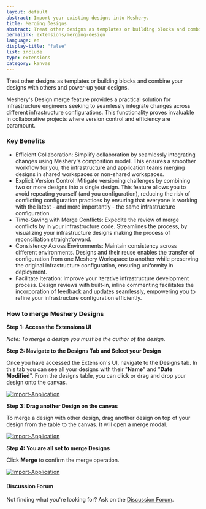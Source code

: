 ```yaml
---
layout: default
abstract: Import your existing designs into Meshery.
title: Merging Designs
abstract: Treat other designs as templates or building blocks and combine your designs with others and power-up your designs.
permalink: extensions/merging-design
language: en
display-title: "false"
list: include
type: extensions
category: kanvas
---
```


Treat other designs as templates or building blocks and combine your designs with others and power-up your designs.

Meshery's Design merge feature provides a practical solution for infrastructure engineers seeking to seamlessly integrate changes across different infrastructure configurations. This functionality proves invaluable in collaborative projects where version control and efficiency are paramount.

### Key Benefits

- Efficient Collaboration: Simplify collaboration by seamlessly integrating changes using Meshery's composition model. This ensures a smoother workflow for you, the infrastructure and application teams merging designs in shared workspaces or non-shared workspaces.
- Explicit Version Control: Mitigate versioning challenges by combining two or more designs into a single design. This feature allows you to avoid repeating yourself (and you configuration), reducing the risk of conflicting configuration practices by ensuring that everyone is working with the latest - and more importantly - the same infrastructure configuration.
- Time-Saving with Merge Conflicts: Expedite the review of merge conflicts by in your infrastructure code. Streamlines the process, by visualizing your infrastructure designs making the process of reconciliation straightforward.
- Consistency Across Environments: Maintain consistency across different environments. Designs and their reuse enables the transfer of configuration from one Meshery Workspace to another while preserving the original infrastructure configuration, ensuring uniformity in deployment.
- Facilitate Iteration: Improve your iterative infrastructure development process. Design reviews with built-in, inline commenting facilitates the incorporation of feedback and updates seamlessly, empowering you to refine your infrastructure configuration efficiently.

### How to merge Meshery Designs

**Step 1: Access the Extensions UI**

_Note: To merge a design you must be the author of the design._

**Step 2: Navigate to the Designs Tab and Select your Design**

Once you have accessed the Extension's UI, navigate to the Designs tab. In this tab you can see all your designs with their "<b>Name</b>" and "<b>Date Modified</b>". From the designs table, you can click or drag and drop your design onto the canvas.

<a href="{{ site.baseurl }}/assets/img/kanvas/clone.png"><img style="border-radius: 0.5%;" alt="Import-Application" style="width:800px;height:auto;" src="{{ site.baseurl }}/assets/img/kanvas/clone.png" /></a>

**Step 3: Drag another Design on the canvas**

To merge a design with other design, drag another design on top of your design from the table to the canvas. It will open a merge modal.

<a href="{{ site.baseurl }}/assets/img/kanvas/drop-design.png"><img style="border-radius: 0.5%;" alt="Import-Application" style="width:800px;height:auto;" src="{{ site.baseurl }}/assets/img/kanvas/drop-design.png" /></a>

**Step 4: You are all set to merge Designs**

Click <b>Merge</b> to confirm the merge operation.

<a href="{{ site.baseurl }}/assets/img/kanvas/merge-design.png"><img style="border-radius: 0.5%;" alt="Import-Application" style="width:800px;height:auto;" src="{{ site.baseurl }}/assets/img/kanvas/merge-design.png" /></a>

<div class="alert alert-dark" role="alert">
<h4 class="alert-heading">Discussion Forum</h4>
Not finding what you're looking for? Ask on the <a href="https://meshery.io/community#community-forums">Discussion Forum</a>.
</div>

